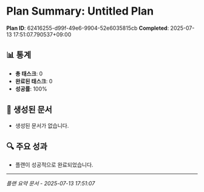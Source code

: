 # Plan Summary: Untitled Plan

**Plan ID**: 62416255-d99f-49e6-9904-52e6035815cb
**Completed**: 2025-07-13 17:51:07.790537+09:00

## 📊 통계

- **총 태스크**: 0
- **완료된 태스크**: 0
- **성공률**: 100%

## 📄 생성된 문서

- 생성된 문서가 없습니다.

## 🔍 주요 성과

- 플랜이 성공적으로 완료되었습니다.

---
*플랜 요약 문서 - 2025-07-13 17:51:07*
